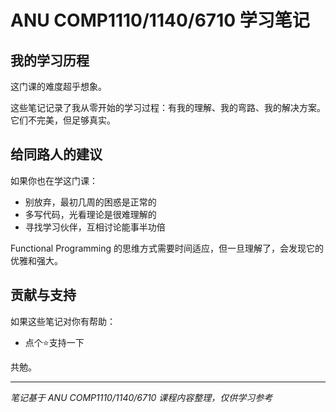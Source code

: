 # ANU COMP1110/1140/6710 学习笔记

## 我的学习历程

这门课的难度超乎想象。

这些笔记记录了我从零开始的学习过程：有我的理解、我的弯路、我的解决方案。它们不完美，但足够真实。


## 给同路人的建议

如果你也在学这门课：
- 别放弃，最初几周的困惑是正常的
- 多写代码，光看理论是很难理解的  
- 寻找学习伙伴，互相讨论能事半功倍

Functional Programming 的思维方式需要时间适应，但一旦理解了，会发现它的优雅和强大。

## 贡献与支持

如果这些笔记对你有帮助：
- 点个⭐️支持一下

共勉。

---
*笔记基于 ANU COMP1110/1140/6710 课程内容整理，仅供学习参考*